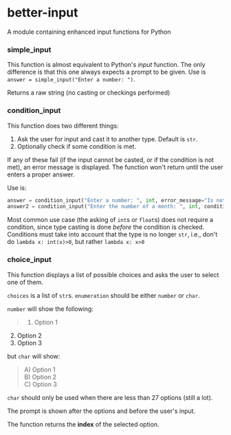 # better-input
A module containing enhanced input functions for Python

### simple_input
This function is almost equivalent to Python's _input_ function. The only difference is that this one always expects a prompt to be given. Use is `answer = simple_input("Enter a number: ")`.

Returns a raw string (no casting or checkings performed)

### condition_input
This function does two different things:

1. Ask the user for input and cast it to another type. Default is `str`.
2. Optionally check if some condition is met.

If any of these fail (if the input cannot be casted, or if the condition is not met), an error message is displayed. The function won't return until the user enters a proper answer.

Use is:
```python
answer = condition_input("Enter a number: ", int, error_message="Is not a valid integer. Please retry.")
answer2 = condition_input("Enter the number of a month: ", int, condition=lambda x: 1<=x<=12, error_message="Is not a valid month. Please retry."
```

Most common use case (the asking of `int`s or `float`s) does not require a condition, since type casting is done _before_ the condition is checked. Conditions must take into account that the type is no longer `str`, i.e., don't do `lambda x: int(x)>0`, but rather `lambda x: x>0`

### choice_input
This function displays a list of possible choices and asks the user to select one of them.

`choices` is a list of `str`s. `enumeration` should be either `number` or `char`.

`number` will show the following:
>1) Option 1  
 2) Option 2  
 3) Option 3
 
but `char` will show:

>A) Option 1  
 B) Option 2  
 C) Option 3
 
`char` should only be used when there are less than 27 options (still a lot).

The prompt is shown after the options and before the user's input.

The function returns the **index** of the selected option.
